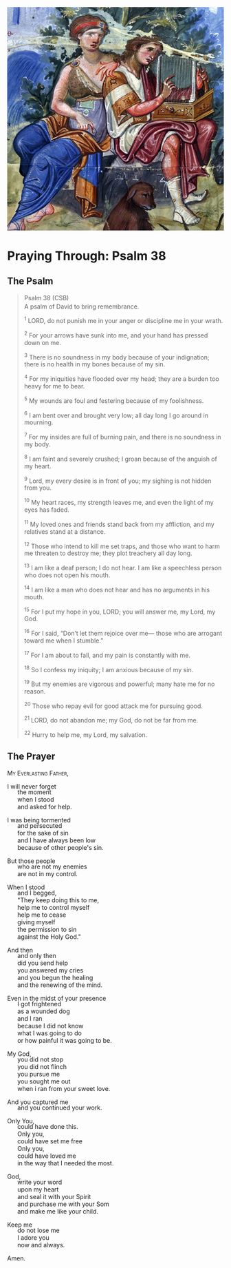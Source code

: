 <img class="intro-right" src="../images/art-paris-psalter.jpg">

<style>
  li {list-style-type: none;}
  p + ul {
    margin-top: -18px;
}
</style>

# Praying Through: Psalm 38

## The Psalm

>Psalm 38 (CSB)  
><sup></sup> A psalm of David to bring remembrance. 
>
><sup>1</sup> LORD, do not punish me in your anger or discipline me in your wrath. 
>
><sup>2</sup> For your arrows have sunk into me, and your hand has pressed down on me. 
>
><sup>3</sup> There is no soundness in my body because of your indignation; there is no health in my bones because of my sin. 
>
><sup>4</sup> For my iniquities have flooded over my head; they are a burden too heavy for me to bear. 
>
><sup>5</sup> My wounds are foul and festering because of my foolishness. 
>
><sup>6</sup> I am bent over and brought very low; all day long I go around in mourning. 
>
><sup>7</sup> For my insides are full of burning pain, and there is no soundness in my body. 
>
><sup>8</sup> I am faint and severely crushed; I groan because of the anguish of my heart. 
>
><sup>9</sup> Lord, my every desire is in front of you; my sighing is not hidden from you. 
>
><sup>10</sup> My heart races, my strength leaves me, and even the light of my eyes has faded. 
>
><sup>11</sup> My loved ones and friends stand back from my affliction, and my relatives stand at a distance. 
>
><sup>12</sup> Those who intend to kill me set traps, and those who want to harm me threaten to destroy me; they plot treachery all day long. 
>
><sup>13</sup> I am like a deaf person; I do not hear. I am like a speechless person who does not open his mouth. 
>
><sup>14</sup> I am like a man who does not hear and has no arguments in his mouth. 
>
><sup>15</sup> For I put my hope in you, LORD; you will answer me, my Lord, my God. 
>
><sup>16</sup> For I said, “Don’t let them rejoice over me— those who are arrogant toward me when I stumble.” 
>
><sup>17</sup> For I am about to fall, and my pain is constantly with me. 
>
><sup>18</sup> So I confess my iniquity; I am anxious because of my sin. 
>
><sup>19</sup> But my enemies are vigorous and powerful; many hate me for no reason. 
>
><sup>20</sup> Those who repay evil for good attack me for pursuing good. 
>
><sup>21</sup> LORD, do not abandon me; my God, do not be far from me. 
>
><sup>22</sup> Hurry to help me, my Lord, my salvation.

## The Prayer

<div style="font-variant: small-caps;">
My Everlasting Father,
</div>

I will never forget  
* the moment  
* when I stood  
* and asked for help.

I was being tormented 
* and persecuted  
* for the sake of sin  
* and I have always been low  
* because of other people's sin.

But those people  
* who are not my enemies  
* are not in my control.

When I stood  
* and I begged,  
* "They keep doing this to me,  
* help me to control myself  
* help me to cease  
* giving myself  
* the permission to sin  
* against the Holy God."

And then  
* and only then  
* did you send help  
* you answered my cries  
* and you begun the healing  
* and the renewing of the mind.

Even in the midst of your presence  
* I got frightened  
* as a wounded dog  
* and I ran  
* because I did not know  
* what I was going to do  
* or how painful it was going to be.

My God,  
* you did not stop  
* you did not flinch  
* you pursue me  
* you sought me out  
* when i ran from your sweet love.

And you captured me  
* and you continued your work.

Only You,  
* could have done this.  
* Only you,  
* could have set me free  
* Only you,  
* could have loved me  
* in the way that I needed the most.

God,  
* write your word  
* upon my heart  
* and seal it with your Spirit  
* and purchase me with your Som  
* and make me like your child.

Keep me  
* do not lose me  
I adore you  
* now and always.

Amen.
